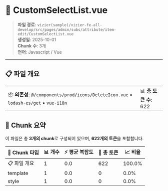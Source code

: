 # 📄 CustomSelectList.vue

> **파일 경로**: `vizier(sample)/vizier-fe-all-develop/src/pages/admin/subs/attribute/item-edit/CustomSelectList.vue`  
> **생성일**: 2025-10-01  
> **Chunk 수**: 3개  
> **언어**: Javascript / Vue
---





## 📋 파일 개요

| | |
|--|--|
| 📦 **의존성**: `@/components/prod/icons/DeleteIcon.vue` • `lodash-es/get` • `vue-i18n` | 📊 **총 토큰 수**: 622 |






## 🧩 Chunk 요약

이 파일은 총 **3개의 chunk**로 구성되어 있으며, **622개의 토큰**을 포함합니다.

| 🧩 Chunk 타입 | 📊 개수 | ⚡ 평균 복잡도 | 📝 총 토큰 | 📈 비율 |
|---------------|--------|-------------|----------|--------|
| 📋 파일 개요 | 1 | 0.0 | 622 | 100.0% |
| template | 1 | 0.0 | 0 | 0.0% |
| style | 1 | 0.0 | 0 | 0.0% |

